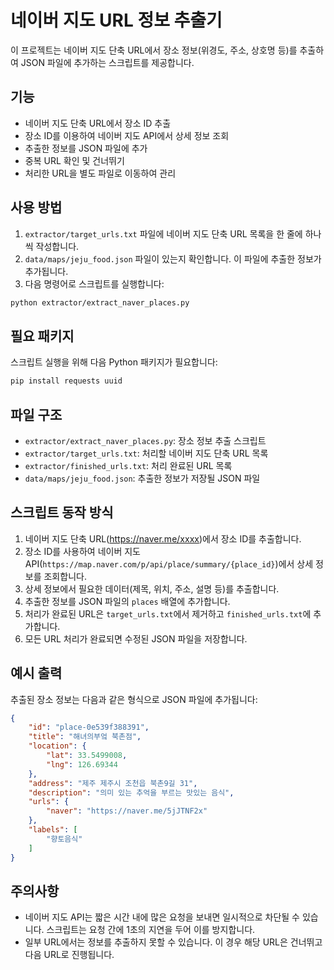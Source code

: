 # 네이버 지도 URL 정보 추출기

이 프로젝트는 네이버 지도 단축 URL에서 장소 정보(위경도, 주소, 상호명 등)를 추출하여 JSON 파일에 추가하는 스크립트를 제공합니다.

## 기능

- 네이버 지도 단축 URL에서 장소 ID 추출
- 장소 ID를 이용하여 네이버 지도 API에서 상세 정보 조회
- 추출한 정보를 JSON 파일에 추가
- 중복 URL 확인 및 건너뛰기
- 처리한 URL을 별도 파일로 이동하여 관리

## 사용 방법

1. `extractor/target_urls.txt` 파일에 네이버 지도 단축 URL 목록을 한 줄에 하나씩 작성합니다.
2. `data/maps/jeju_food.json` 파일이 있는지 확인합니다. 이 파일에 추출한 정보가 추가됩니다.
3. 다음 명령어로 스크립트를 실행합니다:

```bash
python extractor/extract_naver_places.py
```

## 필요 패키지

스크립트 실행을 위해 다음 Python 패키지가 필요합니다:

```bash
pip install requests uuid
```

## 파일 구조

- `extractor/extract_naver_places.py`: 장소 정보 추출 스크립트
- `extractor/target_urls.txt`: 처리할 네이버 지도 단축 URL 목록
- `extractor/finished_urls.txt`: 처리 완료된 URL 목록
- `data/maps/jeju_food.json`: 추출한 정보가 저장될 JSON 파일

## 스크립트 동작 방식

1. 네이버 지도 단축 URL(https://naver.me/xxxx)에서 장소 ID를 추출합니다.
2. 장소 ID를 사용하여 네이버 지도 API(`https://map.naver.com/p/api/place/summary/{place_id}`)에서 상세 정보를 조회합니다.
3. 상세 정보에서 필요한 데이터(제목, 위치, 주소, 설명 등)를 추출합니다.
4. 추출한 정보를 JSON 파일의 `places` 배열에 추가합니다.
5. 처리가 완료된 URL은 `target_urls.txt`에서 제거하고 `finished_urls.txt`에 추가합니다.
6. 모든 URL 처리가 완료되면 수정된 JSON 파일을 저장합니다.

## 예시 출력

추출된 장소 정보는 다음과 같은 형식으로 JSON 파일에 추가됩니다:

```json
{
    "id": "place-0e539f388391",
    "title": "해녀의부엌 북촌점",
    "location": {
        "lat": 33.5499008,
        "lng": 126.69344
    },
    "address": "제주 제주시 조천읍 북촌9길 31",
    "description": "의미 있는 추억을 부르는 맛있는 음식",
    "urls": {
        "naver": "https://naver.me/5jJTNF2x"
    },
    "labels": [
        "향토음식"
    ]
}
```

## 주의사항

- 네이버 지도 API는 짧은 시간 내에 많은 요청을 보내면 일시적으로 차단될 수 있습니다. 스크립트는 요청 간에 1초의 지연을 두어 이를 방지합니다.
- 일부 URL에서는 정보를 추출하지 못할 수 있습니다. 이 경우 해당 URL은 건너뛰고 다음 URL로 진행됩니다. 